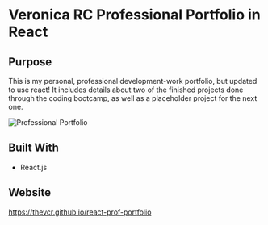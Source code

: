 # Veronica RC Professional Portfolio in React

## Purpose
This is my personal, professional development-work portfolio, but updated to use react! It includes details about two of the finished projects done through the coding bootcamp, as well as a placeholder project for the next one.

![Professional Portfolio](<img width="1040" alt="2022-07-13_09-06-32" src="https://user-images.githubusercontent.com/98719479/178746481-4e93b5e2-4824-49cb-9463-379d739e91d4.png">
)

## Built With
* React.js

## Website
https://thevcr.github.io/react-prof-portfolio

